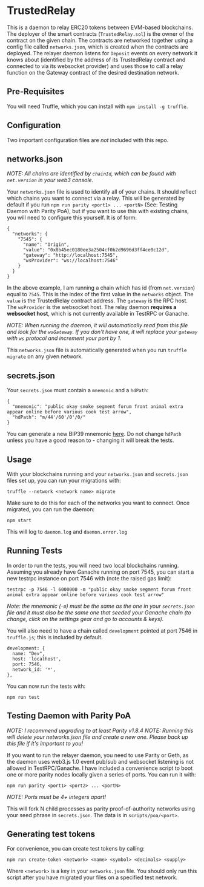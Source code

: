 # TrustedRelay

This is a daemon to relay ERC20 tokens between EVM-based blockchains. The deployer of the smart contracts (`TrustedRelay.sol`) is the owner of the contract on the given chain. The contracts are networked together using a config file called `networks.json`, which is created when the contracts are deployed. The relayer daemon listens for `Deposit` events on every network it knows about (identified by the address of its TrustedRelay contract and connected to via its websocket provider) and uses those to call a relay function on the Gateway contract of the desired destination network.

## Pre-Requisites

You will need Truffle, which you can install with `npm install -g truffle`.

## Configuration

Two important configuration files are *not* included with this repo.

## networks.json

*NOTE: All chains are identified by `chainId`, which can be found with `net.version` in your web3 console.*

Your `networks.json` file is used to identify all of your chains. It should reflect which chains you want to connect
via a relay. This will be generated by default if you run `npm run parity <port1> ... <portN>` (See: Testing Daemon with Parity PoA), but if you want to use this with existing chains, you will need to configure this yourself. It is of form:

```
{
  "networks": {
    "7545": {
      "name": "Origin",
      "value": "0x8b45ec0180ee3a2504cf0b2d9696d3ff4ce0c12d",
      "gateway": "http://localhost:7545",
      "wsProvider": "ws://localhost:7546"
    }
  }
}
```

In the above example, I am running a chain which has id (from `net.version`) equal to `7545`. This is the index of the first value in the `networks` object. The `value` is the TrustedRelay contract address. The `gateway` is the RPC host. The `wsProvider` is the websocket host. The relay daemon **requires a websocket host**, which is not currently available in TestRPC or Ganache.

*NOTE: When running the daemon, it will automatically read from this file and look for the `wsGateway`. If you don't have one, it will replace your `gateway` with `ws` protocol and increment your port by 1.*

This `networks.json` file is automatically generated when you run `truffle migrate` on any given network.

## secrets.json

Your `secrets.json` must contain a `mnemonic` and a `hdPath`:

```
{
  "mnemonic": "public okay smoke segment forum front animal extra appear online before various cook test arrow",
  "hdPath": "m/44'/60'/0'/0/"
}
```

You can generate a new BIP39 mnemonic [here](https://coinomi.com/recovery-phrase-tool.html). Do not change `hdPath` unless you have a good reason to - changing it will break the tests.

## Usage

With your blockchains running and your `networks.json` and `secrets.json` files set up, you can run your migrations with:

```
truffle --network <network name> migrate
```

Make sure to do this for each of the networks you want to connect. Once migrated, you can run the daemon:

```
npm start
```

This will log to `daemon.log` and `daemon.error.log`


## Running Tests

In order to run the tests, you will need two local blockchains running. Assuming you already have Ganache running on port 7545, you can start a new testrpc instance on port 7546 with (note the raised gas limit):

```
testrpc -p 7546 -l 6000000 -m "public okay smoke segment forum front animal extra appear online before various cook test arrow"
```

*Note: the mnemonic (`-m`) must be the same as the one in your `secrets.json` file and it must also be the same one that seeded your Ganache chain (to change, click on the settings gear and go to accounts & keys).*

You will also need to have a chain called `development` pointed at port 7546 in `truffle.js`; this is included by default.

```
development: {
  name: "Dev",
  host: 'localhost',
  port: 7546,
  network_id: '*',
},
```

You can now run the tests with:

```
npm run test
```

## Testing Daemon with Parity PoA

*NOTE: I recommend upgrading to at least Parity v1.8.4*
*NOTE: Running this will delete your networks.json file and create a new one. Please back up this file if it's important to you!*

If you want to run the relayer daemon, you need to use Parity or Geth, as the daemon uses web3.js 1.0 event pub/sub and websocket listening is not allowed in TestRPC/Ganache. I have included a convenience script to boot one or more parity nodes locally given a series of ports. You can run it with:

```
npm run parity <port1> <port2> ... <portN>
```

*NOTE: Ports must be 4+ integers apart!*

This will fork N child processes as parity proof-of-authority networks using your seed phrase in `secrets.json`. The data is in `scripts/poa/<port>`.

## Generating test tokens

For convenience, you can create test tokens by calling:

```
npm run create-token <network> <name> <symbol> <decimals> <supply>
```

Where `<network>` is a key in your `networks.json` file. You should only run this script after you have migrated your files on a specified test network.
